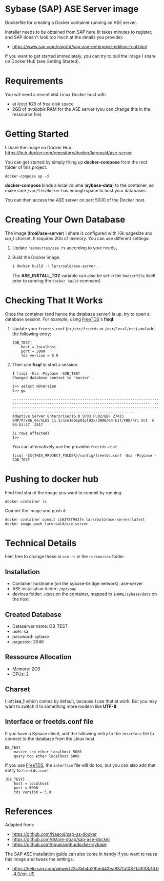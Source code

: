 Sybase (SAP) ASE Server image
=================================

Dockerfile for creating a Docker container running an ASE server.

Installer needs to be obtained from SAP here (it takes minutes to register, 
and SAP doesn't look too much at the details you provide):

- https://www.sap.com/cmp/td/sap-ase-enterprise-edition-trial.html 

If you want to get started immediately, you can try to pull the image I share
on Docker Hub (see Getting Started).

# Requirements
You will need a recent x64 Linux Docker host with
- at *least* 1GB of free disk space
- 2GB of *available* RAM for the ASE server (you can change this in the
  ressource file).

# Getting Started
I share the image on Docker Hub : 
https://hub.docker.com/repository/docker/larsroald/ase-server.

You can get started by simply firing up **docker-compose** from the root folder of this project:

```
docker-compose up -d
```

**docker-compose** binds a local volume (**sybase-data**) to the container,
so make sure `/var/lib/docker` has enough space to host your databases.

You can then access the ASE server on port 5000 of the Docker host.

# Creating Your Own Database
The image (**lroal/ase-server**) I share is configured with 16k pagesize and
*iso_1* charset. It requires 2Gb of memory. You can use different settings:

1. Update `ressources/ase.rs` according to your needs,
2. Build the Docker image. 

    ```bash
    $ docker build -t larsroald/ase-server .
    ```

   The **ASE_INSTALL_TGZ** variable can also be set in the `Dockerfile` itself
   prior to running the `docker build` command.

# Checking That It Works
Once the container (and hence the database server) is up, try to open a
database session. For example, using [FreeTDS](https://www.freetds.org)'s 
**fisql**:

1. Update your `freetds.conf` (in `/etc/freetds` or `/usr/local/etc`) and add
   the following entry:

    ```
    [DB_TEST]
        host = localhost
        port = 5000
        tds version = 5.0
    ```

2. Then use **fisql** to start a session:

    ```console
    $ fisql -Usa -Psybase -SDB_TEST
    Changed database context to 'master'.

    1>> select @@version
    2>> go

    ----------------------------------------------------------------------------------------------------------------------------------  -----------------------------------------------------------------------------------------------------------------------------
    Adaptive Server Enterprise/16.0 SP03 PL02/EBF 27415 SMP/P/x86_64/SLES 11.1/ase160sp03pl02x/3096/64-bit/FBO/Fri Oct  6 04:51:57  2017

    (1 rows affected)
    1>>
    ```

   You can alternatively use the provided `freetds.conf`.

   ```
   fisql -I${THIS_PROJECT_FOLDER}/config/freetds.conf -Usa -Psybase -SDB_TEST
   ```

# Pushing to docker hub
Find find sha of the image you want to commit by running:  
```
docker container ls
```
Commit the image and push it:
```
docker container commit c16378f943fe larsroald/ase-server:latest
docker image push larsroald/ase-server
```
# Technical Details

Feel free to change these in `ase.rs` in the `ressources` folder.

## Installation

- Container hostname (on the sybase-bridge network): ase-server
- ASE installation folder: `/opt/sap`
- devices folder: `/data` on the container, mapped to `$HOME/sybase/data` on the 
  host
## Created Database

- Dataserver name: DB_TEST
- user: sa
- password: sybase
- pagesize: 2048

## Ressource Allocation

- Memory: 2GB
- CPUs: 2

## Charset

I left **iso_1** which comes by default, because I use that at work. But you 
may want to switch it to something more modern like **UTF-8**.

## Interface or freetds.conf file

If you have a Sybase client, add the following entry to the `interface` file 
to connect to the database from the Linux host

```
DB_TEST
    master tcp ether localhost 5000
    query tcp ether localhost 5000
```

If you use [FreeTDS](https://www.freetds.org), the `interface` file will do 
too, but you can also add that entry to `freetds.conf`

```
[DB_TEST]
    host = localhost
    port = 5000
    tds version = 5.0
```

# References

Adapted from:

- https://github.com/Naaooj/sap-as-docker
- https://github.com/dstore-dbap/sap-ase-docker
- https://github.com/nguoianphu/docker-sybase

The SAP ASE installation guide can also come in handy if you want to reuse 
this image and tweak the settings:

- https://help.sap.com/viewer/23c3bb4a29be443ea887fa10871a30f8/16.0.4.0/en-US
<!-- Trigger job 05.12.2024 -->
